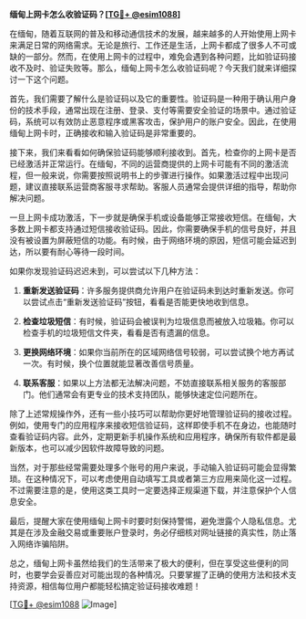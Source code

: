 **缅甸上网卡怎么收验证码？[[TG💪+ @esim1088](https://t.me/s/esim1088)]**

在缅甸，随着互联网的普及和移动通信技术的发展，越来越多的人开始使用上网卡来满足日常的网络需求。无论是旅行、工作还是生活，上网卡都成了很多人不可或缺的一部分。然而，在使用上网卡的过程中，难免会遇到各种问题，比如验证码接收不及时、验证失败等。那么，缅甸上网卡怎么收验证码呢？今天我们就来详细探讨一下这个问题。

首先，我们需要了解什么是验证码以及它的重要性。验证码是一种用于确认用户身份的技术手段，通常出现在注册、登录、支付等需要安全验证的场景中。通过验证码，系统可以有效防止恶意程序或黑客攻击，保护用户的账户安全。因此，在使用缅甸上网卡时，正确接收和输入验证码是非常重要的。

接下来，我们来看看如何确保验证码能够顺利接收到。首先，检查你的上网卡是否已经激活并正常运行。在缅甸，不同的运营商提供的上网卡可能有不同的激活流程，但一般来说，你需要按照说明书上的步骤进行操作。如果激活过程中出现问题，建议直接联系运营商客服寻求帮助。客服人员通常会提供详细的指导，帮助你解决问题。

一旦上网卡成功激活，下一步就是确保手机或设备能够正常接收短信。在缅甸，大多数上网卡都支持通过短信接收验证码。因此，你需要确保手机的信号良好，并且没有被设置为屏蔽短信的功能。有时候，由于网络环境的原因，短信可能会延迟到达，所以要有耐心等待一段时间。

如果你发现验证码迟迟未到，可以尝试以下几种方法：

1. **重新发送验证码**：许多服务提供商允许用户在验证码未到达时重新发送。你可以尝试点击“重新发送验证码”按钮，看看是否能更快地收到信息。
   
2. **检查垃圾短信**：有时候，验证码会被误判为垃圾信息而被放入垃圾箱。你可以检查手机的垃圾短信文件夹，看看是否有遗漏的信息。

3. **更换网络环境**：如果你当前所在的区域网络信号较弱，可以尝试换个地方再试一次。有时候，换个位置就能显著改善信号质量。

4. **联系客服**：如果以上方法都无法解决问题，不妨直接联系相关服务的客服部门。他们通常会有更专业的技术支持团队，能够快速定位问题所在。

除了上述常规操作外，还有一些小技巧可以帮助你更好地管理验证码的接收过程。例如，使用专门的应用程序来接收短信验证码，这样即使手机不在身边，也能随时查看验证码内容。此外，定期更新手机操作系统和应用程序，确保所有软件都是最新版本，也可以减少因软件故障导致的问题。

当然，对于那些经常需要处理多个账号的用户来说，手动输入验证码可能会显得繁琐。在这种情况下，可以考虑使用自动填写工具或者第三方应用来简化这一过程。不过需要注意的是，使用这类工具时一定要选择正规渠道下载，并注意保护个人信息安全。

最后，提醒大家在使用缅甸上网卡时要时刻保持警惕，避免泄露个人隐私信息。尤其是在涉及金融交易或重要账户登录时，务必仔细核对网址链接的真实性，防止落入网络诈骗陷阱。

总之，缅甸上网卡虽然给我们的生活带来了极大的便利，但在享受这些便利的同时，也要学会妥善应对可能出现的各种情况。只要掌握了正确的使用方法和技术支持资源，相信每位用户都能轻松搞定验证码接收难题！

[[TG💪+ @esim1088](https://t.me/s/esim1088) ![Image](https://i.postimg.cc/4NQfJmqS/Snipaste-2025-05-13-00-14-12.png)]
